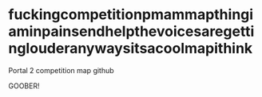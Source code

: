 # fuckingcompetitionpmammapthingiaminpainsendhelpthevoicesaregettinglouderanywaysitsacoolmapithink
Portal 2 competition map github

GOOBER!

